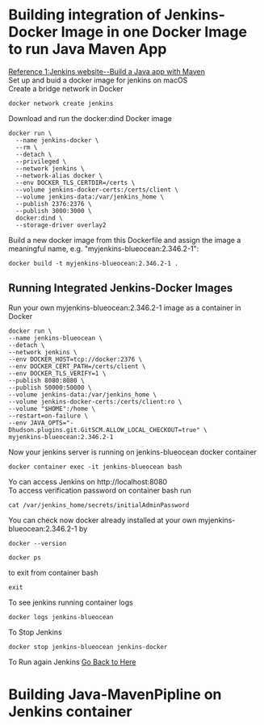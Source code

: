 # Building integration of Jenkins-Docker Image in one Docker Image to run Java Maven App
[Reference 1:Jenkins website--Build a Java app with Maven](https://www.jenkins.io/doc/tutorials/build-a-java-app-with-maven/)<br>
Set up and buid a docker image for jenkins on macOS <br/>
Create a bridge network in Docker 
```
docker network create jenkins
```
Download and run the docker:dind Docker image
``` 
docker run \
  --name jenkins-docker \
  --rm \
  --detach \
  --privileged \
  --network jenkins \
  --network-alias docker \
  --env DOCKER_TLS_CERTDIR=/certs \
  --volume jenkins-docker-certs:/certs/client \
  --volume jenkins-data:/var/jenkins_home \
  --publish 2376:2376 \
  --publish 3000:3000 \
  docker:dind \
  --storage-driver overlay2
  ```
  Build a new docker image from this Dockerfile and assign the image a meaningful name, e.g. "myjenkins-blueocean:2.346.2-1":
  ```
  docker build -t myjenkins-blueocean:2.346.2-1 .
  ```
  ## Running Integrated Jenkins-Docker Images
  Run your own myjenkins-blueocean:2.346.2-1 image as a container in Docker<br/>
  ```
  docker run \
  --name jenkins-blueocean \
  --detach \
  --network jenkins \
  --env DOCKER_HOST=tcp://docker:2376 \
  --env DOCKER_CERT_PATH=/certs/client \
  --env DOCKER_TLS_VERIFY=1 \
  --publish 8080:8080 \
  --publish 50000:50000 \
  --volume jenkins-data:/var/jenkins_home \
  --volume jenkins-docker-certs:/certs/client:ro \
  --volume "$HOME":/home \
  --restart=on-failure \
  --env JAVA_OPTS="-Dhudson.plugins.git.GitSCM.ALLOW_LOCAL_CHECKOUT=true" \
  myjenkins-blueocean:2.346.2-1 
```
Now your jenkins server is running on jenkins-blueocean docker container
```
docker container exec -it jenkins-blueocean bash
```
Yo can access Jenkins on http://localhost:8080<br/>
To access verification password on container bash run<br/>
```
cat /var/jenkins_home/secrets/initialAdminPassword
```
You can check now docker already installed at your own myjenkins-blueocean:2.346.2-1 by 
```
docker --version
```
```
docker ps
```
to exit from container bash
```
exit
```
To see jenkins running container logs
```
docker logs jenkins-blueocean
```
To Stop Jenkins 
```
docker stop jenkins-blueocean jenkins-docker
```
To Run again Jenkins [Go Back to Here](#Running-Integrated-Jenkins-Docker-Images)
# Building Java-MavenPipline on Jenkins container



